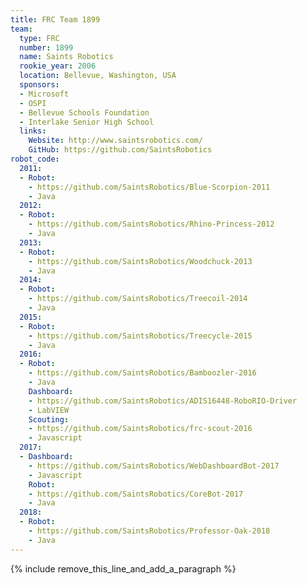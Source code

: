 ```yaml
---
title: FRC Team 1899
team:
  type: FRC
  number: 1899
  name: Saints Robotics
  rookie_year: 2006
  location: Bellevue, Washington, USA
  sponsors:
  - Microsoft
  - OSPI
  - Bellevue Schools Foundation
  - Interlake Senior High School
  links:
    Website: http://www.saintsrobotics.com/
    GitHub: https://github.com/SaintsRobotics
robot_code:
  2011:
  - Robot:
    - https://github.com/SaintsRobotics/Blue-Scorpion-2011
    - Java
  2012:
  - Robot:
    - https://github.com/SaintsRobotics/Rhino-Princess-2012
    - Java
  2013:
  - Robot:
    - https://github.com/SaintsRobotics/Woodchuck-2013
    - Java
  2014:
  - Robot:
    - https://github.com/SaintsRobotics/Treecoil-2014
    - Java
  2015:
  - Robot:
    - https://github.com/SaintsRobotics/Treecycle-2015
    - Java
  2016:
  - Robot:
    - https://github.com/SaintsRobotics/Bamboozler-2016
    - Java
    Dashboard:
    - https://github.com/SaintsRobotics/ADIS16448-RoboRIO-Driver
    - LabVIEW
    Scouting:
    - https://github.com/SaintsRobotics/frc-scout-2016
    - Javascript
  2017:
  - Dashboard:
    - https://github.com/SaintsRobotics/WebDashboardBot-2017
    - Javascript
    Robot:
    - https://github.com/SaintsRobotics/CoreBot-2017
    - Java
  2018:
  - Robot:
    - https://github.com/SaintsRobotics/Professor-Oak-2018
    - Java
---
```


{% include remove_this_line_and_add_a_paragraph %}
